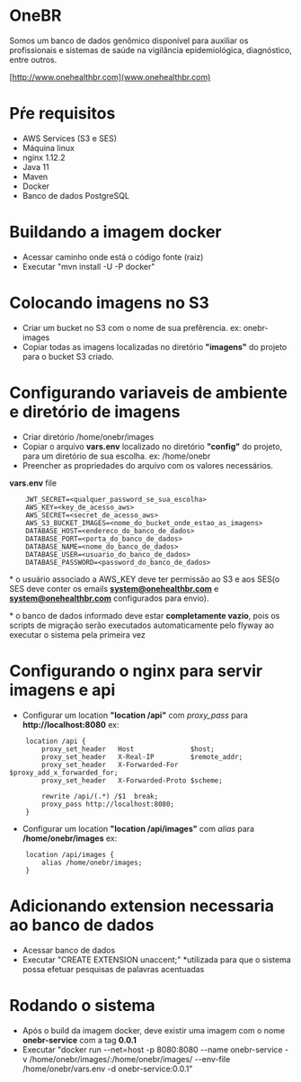 # OneBR #
Somos um banco de dados genômico disponível para auxiliar os profissionais e sistemas de saúde na vigilância epidemiológica, diagnóstico, entre outros.

[http://www.onehealthbr.com](www.onehealthbr.com)

# Pŕe requisitos #
- AWS Services (S3 e SES)
- Máquina linux
- nginx 1.12.2
- Java 11
- Maven
- Docker
- Banco de dados PostgreSQL

# Buildando a imagem docker #
- Acessar caminho onde está o código fonte (raiz)
- Executar "mvn install -U -P docker"

# Colocando imagens no S3 #
- Criar um bucket no S3 com o nome de sua prefêrencia. ex: onebr-images
- Copiar todas as imagens localizadas no diretório **"imagens"** do projeto para o bucket S3 criado.

# Configurando variaveis de ambiente e diretório de imagens #
- Criar diretório /home/onebr/images
- Copiar o arquivo **vars.env** localizado no diretório **"config"** do projeto, para um diretório de sua escolha. ex: /home/onebr
- Preencher as propriedades do arquivo com os valores necessários.

**vars.env** file
```
	JWT_SECRET=<qualquer_password_se_sua_escolha>
	AWS_KEY=<key_de_acesso_aws>
	AWS_SECRET=<secret_de_acesso_aws>
	AWS_S3_BUCKET_IMAGES=<nome_do_bucket_onde_estao_as_imagens>
	DATABASE_HOST=<endereco_do_banco_de_dados>
	DATABASE_PORT=<porta_do_banco_de_dados>
	DATABASE_NAME=<nome_do_banco_de_dados>
	DATABASE_USER=<usuario_do_banco_de_dados>
	DATABASE_PASSWORD=<password_do_banco_de_dados>
```
\* o usuário associado a AWS_KEY deve ter permissão ao S3 e aos SES(o SES deve conter os emails **system@onehealthbr.com** e **system@onehealthbr.com** configurados para envio).

\* o banco de dados informado deve estar **completamente vazio**, pois os scripts de migração serão executados automaticamente pelo flyway ao executar o sistema pela primeira vez

# Configurando o nginx para servir imagens e api #
- Configurar um location **"location /api"** com *proxy_pass* para **http://localhost:8080**
ex:
```
	location /api {
      	proxy_set_header   Host              $host;
        proxy_set_header   X-Real-IP         $remote_addr;
        proxy_set_header   X-Forwarded-For   $proxy_add_x_forwarded_for;
        proxy_set_header   X-Forwarded-Proto $scheme;
	    
	    rewrite /api/(.*) /$1  break;
        proxy_pass http://localhost:8080;
	}

```
- Configurar um location **"location /api/images"** com *alias* para **/home/onebr/images**
ex:
```
	location /api/images {
	    alias /home/onebr/images;
	}

```
# Adicionando extension necessaria ao banco de dados #
- Acessar banco de dados
- Executar "CREATE EXTENSION unaccent;" \*utilizada para que o sistema possa efetuar pesquisas de palavras acentuadas

# Rodando o sistema #
- Após o build da imagem docker, deve existir uma imagem com o nome **onebr-service** com a tag **0.0.1**
- Executar "docker run --net=host -p 8080:8080 --name onebr-service -v /home/onebr/images/:/home/onebr/images/ --env-file /home/onebr/vars.env -d onebr-service:0.0.1"
